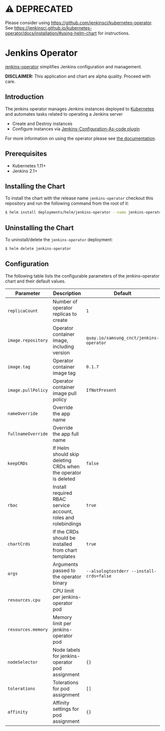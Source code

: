 # ⚠️ DEPRECATED

Please consider using https://github.com/jenkinsci/kubernetes-operator. See https://jenkinsci.github.io/kubernetes-operator/docs/installation/#using-helm-chart for instructions.
# Jenkins Operator

[jenkins-operator](https://github.com/samsung-cnct/jenkins-operator) simplifies
Jenkins configuration and management.

**DISCLAIMER:** This application and chart are alpha quality. Proceed with care.

## Introduction

The jenkins operator manages Jenkins instances deployed to [Kubernetes](https://k8s.io) and automates tasks related to operating a Jenkins server

- Create and Destroy instances
- Configure instances via [Jenkins-Configuration-As-code plugin](https://github.com/jenkinsci/configuration-as-code-plugin)

For more information on using the operator please see [the documentation](https://github.com/samsung-cnct/jenkins-operator).

## Prerequisites

- Kubernetes 1.11+
- Jenkins 2.1+

## Installing the Chart

To install the chart with the release name `jenkins-operator` checkout this repository and run the following command from the root of it:

```bash
$ helm install deployments/helm/jenkins-operator --name jenkins-operator
```

## Uninstalling the Chart

To uninstall/delete the `jenkins-operator` deployment:

```bash
$ helm delete jenkins-operator
```

## Configuration

The following table lists the configurable parameters of the jenkins-operator chart and their default values.

| Parameter            | Description                                                      | Default                                      |
| -------------------- | ---------------------------------------------------------------- | -------------------------------------------- |
| `replicaCount`       | Number of operator replicas to create                            | `1`                                          |
| `image.repository`   | Operator container image, including version                      | `quay.io/samsung_cnct/jenkins-operator`      |
| `image.tag`          | Operator container image tag                                     | `0.1.7`                                      |
| `image.pullPolicy`   | Operator container image pull policy                             | `IfNotPresent`                               |
| `nameOverride`       | Override the app name                                            |                                              |
| `fullnameOverride`   | Override the app full name                                       |                                              |
| `keepCRDs`           | If Helm should skip deleting CRDs when the operator is deleted   | `false`                                      |
| `rbac`               | Install required RBAC service account, roles and rolebindings    | `true`                                       |
| `chartCrds`          | If the CRDs should be installed from chart templates             | `true`                                       |
| `args`               | Arguments passed to the operator binary                          | `--alsologtostderr --install-crds=false`     |
| `resources.cpu`      | CPU limit per jenkins-operator pod                               |                                              |
| `resources.memory`   | Memory limit per jenkins-operator pod                            |                                              |
| `nodeSelector`       | Node labels for jenkins-operator pod assignment                  | `{}`                                         |
| `tolerations`        | Tolerations for pod assignment                                   | `[]`                                         |
| `affinity`           | Affinity settings for pod assignment                             | `{}`                                         |
